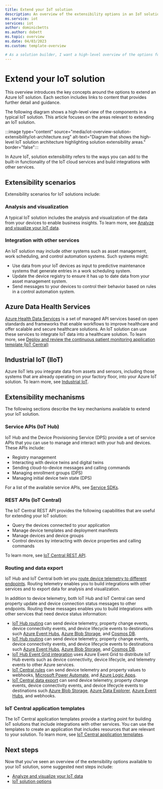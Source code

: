 ```yaml
---
title: Extend your IoT solution
description: An overview of the extensibility options in an IoT solution.
ms.service: iot
services: iot
author: dominicbetts
ms.author: dobett
ms.topic: overview
ms.date: 04/03/2023
ms.custom: template-overview

# As a solution builder, I want a high-level overview of the options for extending an IoT solution so that I can easily find relevant content for my scenario.
---
```


# Extend your IoT solution

This overview introduces the key concepts around the options to extend an Azure IoT solution. Each section includes links to content that provides further detail and guidance.

The following diagram shows a high-level view of the components in a typical IoT solution. This article focuses on the areas relevant to extending an IoT solution.

:::image type="content" source="media/iot-overview-solution-extensibility/iot-architecture.svg" alt-text="Diagram that shows the high-level IoT solution architecture highlighting solution extensibility areas." border="false":::

In Azure IoT, solution extensibility refers to the ways you can add to the built-in functionality of the IoT cloud services and build integrations with other services.

## Extensibility scenarios

Extensibility scenarios for IoT solutions include:

### Analysis and visualization

A typical IoT solution includes the analysis and visualization of the data from your devices to enable business insights. To learn more, see [Analyze and visualize your IoT data](iot-overview-analyze-visualize.md).

### Integration with other services

An IoT solution may include other systems such as asset management, work scheduling, and control automation systems. Such systems might:

- Use data from your IoT devices as input to predictive maintenance systems that generate entries in a work scheduling system.
- Update the device registry to ensure it has up to date data from your asset management system.
- Send messages to your devices to control their behavior based on rules in a control automation system.

## Azure Data Health Services

[Azure Health Data Services](../healthcare-apis/healthcare-apis-overview.md) is a set of managed API services based on open standards and frameworks that enable workflows to improve healthcare and offer scalable and secure healthcare solutions. An IoT solution can use these services to integrate IoT data into a healthcare solution. To learn more, see [Deploy and review the continuous patient monitoring application template (IoT Central)](../iot-central/healthcare/tutorial-continuous-patient-monitoring.md)

## Industrial IoT (IIoT)

Azure IIoT lets you integrate data from assets and sensors, including those systems that are already operating on your factory floor, into your Azure IoT solution. To learn more, see [Industrial IoT](../industrial-iot/overview-what-is-industrial-iot.md).

## Extensibility mechanisms

The following sections describe the key mechanisms available to extend your IoT solution.

### Service APIs (IoT Hub)

IoT Hub and the Device Provisioning Service (DPS) provide a set of service APIs that you can use to manage and interact with your hub and devices. These APIs include:

- Registry management
- Interacting with device twins and digital twins
- Sending cloud-to-device messages and calling commands
- Managing enrollment groups (DPS)
- Managing initial device twin state (DPS)

For a list of the available service APIs, see [Service SDKs](iot-sdks.md#iot-hub-service-sdks).

### REST APIs (IoT Central)

The IoT Central REST API provides the following capabilities that are useful for extending your IoT solution:

- Query the devices connected to your application
- Manage device templates and deployment manifests
- Manage devices and device groups
- Control devices by interacting with device properties and calling commands

To learn more, see [IoT Central REST API](../iot-central/core/howto-query-with-rest-api.md).

### Routing and data export

IoT Hub and IoT Central both let you [route device telemetry to different endpoints](iot-overview-message-processing.md#iot-hub-routing). Routing telemetry enables you to build integrations with other services and to export data for analysis and visualization.

In addition to device telemetry, both IoT Hub and IoT Central can send property update and device connection status messages to other endpoints. Routing these messages enables you to build integrations with other services that need device status information:

- [IoT Hub routing](../iot-hub/iot-hub-devguide-messages-d2c.md) can send device telemetry, property change events, device connectivity events, and device lifecycle events to destinations such [Azure Event Hubs](../event-hubs/event-hubs-about.md), [Azure Blob Storage](../storage/blobs/storage-blobs-overview.md), and [Cosmos DB](../cosmos-db/introduction.md).
- [IoT Hub routing](../iot-hub/iot-hub-devguide-messages-d2c.md) can send device telemetry, property change events, device connectivity events, and device lifecycle events to destinations such [Azure Event Hubs](../event-hubs/event-hubs-about.md), [Azure Blob Storage](../storage/blobs/storage-blobs-overview.md), and [Cosmos DB](../cosmos-db/introduction.md).
- [IoT Hub Event Grid integration](../iot-hub/iot-hub-event-grid.md) uses Azure Event Grid to distribute IoT Hub events such as device connectivity, device lifecycle, and telemetry events to other Azure services.
- [IoT Central rules](../iot-central/core/howto-configure-rules.md) can send device telemetry and property values to webhooks, [Microsoft Power Automate](/power-automate/getting-started/), and [Azure Logic Apps](/azure/logic-apps/logic-apps-overview/).
- [IoT Central data export](../iot-central/core/howto-export-data.md) can send device telemetry, property change events, device connectivity events, and device lifecycle events to destinations such [Azure Blob Storage](../storage/blobs/storage-blobs-overview.md), [Azure Data Explorer](/azure/data-explorer/data-explorer-overview/), [Azure Event Hubs](../event-hubs/event-hubs-about.md), and webhooks.

### IoT Central application templates

The IoT Central application templates provide a starting point for building IoT solutions that include integrations with other services. You can use the templates to create an application that includes resources that are relevant to your solution. To learn more, see [IoT Central application templates](../iot-central/core/howto-create-iot-central-application.md#create-and-use-a-custom-application-template).

## Next steps

Now that you've seen an overview of the extensibility options available to your IoT solution, some suggested next steps include:

- [Analyze and visualize your IoT data](iot-overview-analyze-visualize.md)
- [IoT solution options](iot-introduction.md#solution-options)
